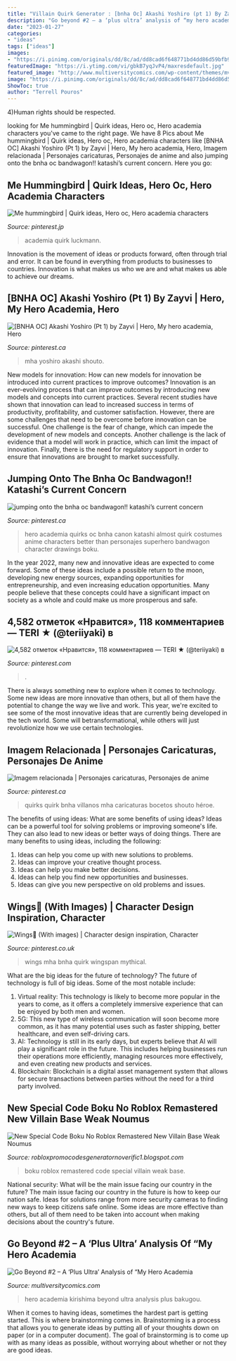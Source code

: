 ```yaml
---
title: "Villain Quirk Generator : [bnha Oc] Akashi Yoshiro (pt 1) By Zayvi"
description: "Go beyond #2 – a ‘plus ultra’ analysis of “my hero academia"
date: "2023-01-27"
categories:
- "ideas"
tags: ["ideas"]
images:
- "https://i.pinimg.com/originals/dd/8c/ad/dd8cad6f648771bd4dd86d59bfb93a92.jpg"
featuredImage: "https://i.ytimg.com/vi/gbkB7yqJvP4/maxresdefault.jpg"
featured_image: "http://www.multiversitycomics.com/wp-content/themes/mvc/images/timthumb.php?src=http://multiversitystatic.s3.amazonaws.com/uploads/2017/05/Go-Beyond-2-Image-5-Bakugou.jpg&amp;q=95&amp;w=593&amp;zc=1&amp;a=t"
image: "https://i.pinimg.com/originals/dd/8c/ad/dd8cad6f648771bd4dd86d59bfb93a92.jpg"
ShowToc: true
author: "Terrell Pouros"
---
```



4)Human rights should be respected.

	

		
looking for Me hummingbird | Quirk ideas, Hero oc, Hero academia characters you've came to the right page. We have 8 Pics about Me hummingbird | Quirk ideas, Hero oc, Hero academia characters like [BNHA OC] Akashi Yoshiro (Pt 1) by Zayvi | Hero, My hero academia, Hero, Imagem relacionada | Personajes caricaturas, Personajes de anime and also jumping onto the bnha oc bandwagon!! katashi’s current concern. Here you go:
		
    
## Me Hummingbird | Quirk Ideas, Hero Oc, Hero Academia Characters

<img loading=lazy src="https://i.pinimg.com/originals/95/93/8a/95938a7815a2f2b0e6ac4bcdfd72b89a.jpg" onerror="this.onerror=null;this.src='https://tse2.mm.bing.net/th?id=OIP.9Mmvxt5Rr6sI57wdYB_NDAHaHa&amp;pid=15.1';" alt="Me hummingbird | Quirk ideas, Hero oc, Hero academia characters">

_Source: pinterest.jp_

>academia quirk luckmann. 

	

Innovation is the movement of ideas or products forward, often through trial and error. It can be found in everything from products to businesses to countries. Innovation is what makes us who we are and what makes us able to achieve our dreams.

    
## [BNHA OC] Akashi Yoshiro (Pt 1) By Zayvi | Hero, My Hero Academia, Hero

<img loading=lazy src="https://i.pinimg.com/736x/45/dd/30/45dd309fff18b17f08b5999e275890ea.jpg" onerror="this.onerror=null;this.src='https://tse3.mm.bing.net/th?id=OIP.YNkfjI1Xf25nsn9jULJIeAHaHa&amp;pid=15.1';" alt="[BNHA OC] Akashi Yoshiro (Pt 1) by Zayvi | Hero, My hero academia, Hero">

_Source: pinterest.ca_

>mha yoshiro akashi shouto. 

	

New models for innovation: How can new models for innovation be introduced into current practices to improve outcomes?
Innovation is an ever-evolving process that can improve outcomes by introducing new models and concepts into current practices. Several recent studies have shown that innovation can lead to increased success in terms of productivity, profitability, and customer satisfaction. However, there are some challenges that need to be overcome before innovation can be successful. One challenge is the fear of change, which can impede the development of new models and concepts. Another challenge is the lack of evidence that a model will work in practice, which can limit the impact of innovation. Finally, there is the need for regulatory support in order to ensure that innovations are brought to market successfully.

    
## Jumping Onto The Bnha Oc Bandwagon!! Katashi’s Current Concern

<img loading=lazy src="https://i.pinimg.com/originals/0c/5b/b0/0c5bb0259436bf604de9abb72e30a218.png" onerror="this.onerror=null;this.src='https://tse4.mm.bing.net/th?id=OIP.CWmhJOnTiAG0a6n39ZGTmQHaNK&amp;pid=15.1';" alt="jumping onto the bnha oc bandwagon!! katashi’s current concern">

_Source: pinterest.ca_

>hero academia quirks oc bnha canon katashi almost quirk costumes anime characters better than personajes superhero bandwagon character drawings boku. 

	

In the year 2022, many new and innovative ideas are expected to come forward. Some of these ideas include a possible return to the moon, developing new energy sources, expanding opportunities for entrepreneurship, and even increasing education opportunities. Many people believe that these concepts could have a significant impact on society as a whole and could make us more prosperous and safe.

    
## 4,582 отметок «Нравится», 118 комментариев — TERI ★ (@teriiyaki) в

<img loading=lazy src="https://i.pinimg.com/originals/dd/8c/ad/dd8cad6f648771bd4dd86d59bfb93a92.jpg" onerror="this.onerror=null;this.src='https://tse4.mm.bing.net/th?id=OIP.QRmoMu5ujo48rvUvYcuebwHaHa&amp;pid=15.1';" alt="4,582 отметок «Нравится», 118 комментариев — TERI ★ (@teriiyaki) в">

_Source: pinterest.com_

>. 

	

There is always something new to explore when it comes to technology. Some new ideas are more innovative than others, but all of them have the potential to change the way we live and work. This year, we're excited to see some of the most innovative ideas that are currently being developed in the tech world. Some will betransformational, while others will just revolutionize how we use certain technologies.

    
## Imagem Relacionada | Personajes Caricaturas, Personajes De Anime

<img loading=lazy src="https://i.pinimg.com/originals/41/84/2a/41842a5742039053affec08ef1b5ae79.jpg" onerror="this.onerror=null;this.src='https://tse1.mm.bing.net/th?id=OIP.bqhT86--_zUF3F4dbwpXPQHaIu&amp;pid=15.1';" alt="Imagem relacionada | Personajes caricaturas, Personajes de anime">

_Source: pinterest.ca_

>quirks quirk bnha villanos mha caricaturas bocetos shouto héroe. 

	

The benefits of using ideas: What are some benefits of using ideas?
Ideas can be a powerful tool for solving problems or improving someone's life. They can also lead to new ideas or better ways of doing things. There are many benefits to using ideas, including the following: 
1. Ideas can help you come up with new solutions to problems.
2. Ideas can improve your creative thought process. 
3. Ideas can help you make better decisions. 
4. Ideas can help you find new opportunities and businesses. 
5. Ideas can give you new perspective on old problems and issues.

    
## Wings💨 (With Images) | Character Design Inspiration, Character

<img loading=lazy src="https://i.pinimg.com/originals/46/e6/c8/46e6c8fa54eee2ba9002b5c2b7d83e94.jpg" onerror="this.onerror=null;this.src='https://tse1.mm.bing.net/th?id=OIP.jg796BSw_ZCWlV3sjSPWbgHaHa&amp;pid=15.1';" alt="Wings💨 (With images) | Character design inspiration, Character">

_Source: pinterest.co.uk_

>wings mha bnha quirk wingspan mythical. 

	

What are the big ideas for the future of technology?
The future of technology is full of big ideas. Some of the most notable include:
1. Virtual reality: This technology is likely to become more popular in the years to come, as it offers a completely immersive experience that can be enjoyed by both men and women.
2. 5G: This new type of wireless communication will soon become more common, as it has many potential uses such as faster shipping, better healthcare, and even self-driving cars.
3. AI: Technology is still in its early days, but experts believe that AI will play a significant role in the future. This includes helping businesses run their operations more efficiently, managing resources more effectively, and even creating new products and services.
4. Blockchain: Blockchain is a digital asset management system that allows for secure transactions between parties without the need for a third party involved.

    
## New Special Code Boku No Roblox Remastered New Villain Base Weak Noumus

<img loading=lazy src="https://i.ytimg.com/vi/gbkB7yqJvP4/maxresdefault.jpg" onerror="this.onerror=null;this.src='https://tse1.mm.bing.net/th?id=OIP.IpysI9kOMlFFWdogOPQifQHaEK&amp;pid=15.1';" alt="New Special Code Boku No Roblox Remastered New Villain Base Weak Noumus">

_Source: robloxpromocodesgeneratornoverific1.blogspot.com_

>boku roblox remastered code special villain weak base. 

	

National security: What will be the main issue facing our country in the future?
The main issue facing our country in the future is how to keep our nation safe. Ideas for solutions range from more security cameras to finding new ways to keep citizens safe online. Some ideas are more effective than others, but all of them need to be taken into account when making decisions about the country's future.

    
## Go Beyond #2 – A ‘Plus Ultra’ Analysis Of “My Hero Academia

<img loading=lazy src="http://www.multiversitycomics.com/wp-content/themes/mvc/images/timthumb.php?src=http://multiversitystatic.s3.amazonaws.com/uploads/2017/05/Go-Beyond-2-Image-5-Bakugou.jpg&amp;q=95&amp;w=593&amp;zc=1&amp;a=t" onerror="this.onerror=null;this.src='https://tse2.mm.bing.net/th?id=OIP.35FmSYp1Zmm3fyTwRWh3fQHaGo&amp;pid=15.1';" alt="Go Beyond #2 – A ‘Plus Ultra’ Analysis of “My Hero Academia">

_Source: multiversitycomics.com_

>hero academia kirishima beyond ultra analysis plus bakugou. 

	

When it comes to having ideas, sometimes the hardest part is getting started. This is where brainstorming comes in. Brainstorming is a process that allows you to generate ideas by putting all of your thoughts down on paper (or in a computer document). The goal of brainstorming is to come up with as many ideas as possible, without worrying about whether or not they are good ideas.

